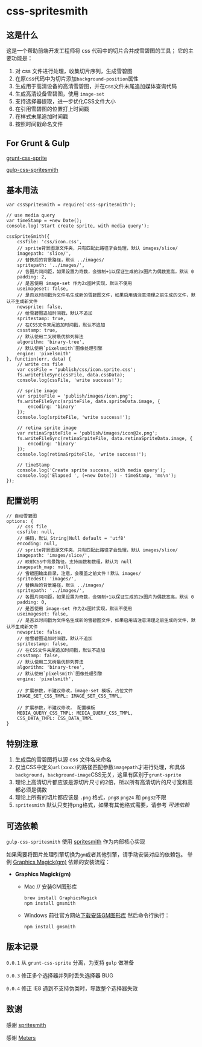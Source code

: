# css-spritesmith

## 这是什么

这是一个帮助前端开发工程师将 css 代码中的切片合并成雪碧图的工具；
它的主要功能是：

1. 对 css 文件进行处理，收集切片序列，生成雪碧图
2. 在原css代码中为切片添加`background-position`属性
3. 生成用于高清设备的高清雪碧图，并在css文件末尾追加媒体查询代码
4. 生成高清设备雪碧图，使用 `image-set`
5. 支持选择器提取，进一步优化CSS文件大小
6. 在引用雪碧图的位置打上时间戳
7. 在样式末尾追加时间戳
8. 按照时间戳命名文件

## For Grunt & Gulp

[grunt-css-sprite](https://github.com/laoshu133/grunt-css-sprite)

[gulp-css-spritesmith](https://github.com/laoshu133/gulp-css-spritesmith)


## 基本用法

```
var cssSpriteSmith = require('css-spritesmith');

// use media query
var timeStamp = +new Date();
console.log('Start create sprite, with media query');

cssSpriteSmith({
    cssfile: 'css/icon.css',
    // sprite背景图源文件夹，只有匹配此路径才会处理，默认 images/slice/
    imagepath: 'slice/',
    // 替换后的背景路径，默认 ../images/
    spritepath: '../images/',
    // 各图片间间距，如果设置为奇数，会强制+1以保证生成的2x图片为偶数宽高，默认 0
    padding: 2,
    // 是否使用 image-set 作为2x图片实现，默认不使用
    useimageset: false,
    // 是否以时间戳为文件名生成新的雪碧图文件，如果启用请注意清理之前生成的文件，默认不生成新文件
    newsprite: false,
    // 给雪碧图追加时间戳，默认不追加
    spritestamp: true,
    // 在CSS文件末尾追加时间戳，默认不追加
    cssstamp: true,
    // 默认使用二叉树最优排列算法
    algorithm: 'binary-tree',
    // 默认使用`pixelsmith`图像处理引擎
    engine: 'pixelsmith'
}, function(err, data) {
    // write css file
    var cssFile = 'publish/css/icon.sprite.css';
    fs.writeFileSync(cssFile, data.cssData);
    console.log(cssFile, 'write success!');

    // sprite image
    var srpiteFile = 'publish/images/icon.png';
    fs.writeFileSync(srpiteFile, data.spriteData.image, {
        encoding: 'binary'
    });
    console.log(srpiteFile, 'write success!');

    // retina sprite image
    var retinaSrpiteFile = 'publish/images/icon@2x.png';
    fs.writeFileSync(retinaSrpiteFile, data.retinaSpriteData.image, {
        encoding: 'binary'
    });
    console.log(retinaSrpiteFile, 'write success!');

    // timeStamp
    console.log('Create sprite success, with media query');
    console.log('Elapsed ', (+new Date()) - timeStamp, 'ms\n');
});
```


## 配置说明

```
// 自动雪碧图
options: {
    // css file
    cssfile: null,
    // 编码，默认 String|Null default = 'utf8'
    encoding: null,
    // sprite背景图源文件夹，只有匹配此路径才会处理，默认 images/slice/
    imagepath: 'images/slice/',
    // 映射CSS中背景路径，支持函数和数组，默认为 null
    imagepath_map: null,
    // 雪碧图输出目录，注意，会覆盖之前文件！默认 images/
    spritedest: 'images/',
    // 替换后的背景路径，默认 ../images/
    spritepath: '../images/',
    // 各图片间间距，如果设置为奇数，会强制+1以保证生成的2x图片为偶数宽高，默认 0
    padding: 0,
    // 是否使用 image-set 作为2x图片实现，默认不使用
    useimageset: false,
    // 是否以时间戳为文件名生成新的雪碧图文件，如果启用请注意清理之前生成的文件，默认不生成新文件
    newsprite: false,
    // 给雪碧图追加时间戳，默认不追加
    spritestamp: false,
    // 在CSS文件末尾追加时间戳，默认不追加
    cssstamp: false,
    // 默认使用二叉树最优排列算法
    algorithm: 'binary-tree',
    // 默认使用`pixelsmith`图像处理引擎
    engine: 'pixelsmith',

    // 扩展参数，不建议修改，image-set 模板，占位文件
    IMAGE_SET_CSS_TMPL: IMAGE_SET_CSS_TMPL,

    // 扩展参数，不建议修改， 配置模板
    MEDIA_QUERY_CSS_TMPL: MEDIA_QUERY_CSS_TMPL,
    CSS_DATA_TMPL: CSS_DATA_TMPL
}
```


## 特别注意

1. 生成后的雪碧图将以源 css 文件名来命名
2. 仅当CSS中定义`url(xxxx)`的路径匹配参数`imagepath`才进行处理，和具体`background`，`background-image`CSS无关，这里有区别于`grunt-sprite`
3. 理论上高清切片都应该是源切片尺寸的2倍，所以所有高清切片的尺寸宽和高都必须是偶数
4. 理论上所有的切片都应该是 `.png` 格式，`png8` `png24` 和 `png32`不限
5. `spritesmith` 默认只支持png格式，如果有其他格式需要，请参考 *可选依赖*

## 可选依赖

`gulp-css-spritesmith` 使用 [spritesmith](https://github.com/Ensighten/spritesmith) 作为内部核心实现

如果需要将图片处理引擎切换为`gm`或者其他引擎，请手动安装对应的依赖包。
举例 [Graphics Magick(gm)](http://www.graphicsmagick.org/) 依赖的安装流程：

* **Graphics Magick(gm)**

    * Mac
        // 安装GM图形库
        ```
        brew install GraphicsMagick
        npm install gmsmith
        ```

    * Windows
        前往官方网站[下载安装GM图形库](http://www.graphicsmagick.org/download.html)
        然后命令行执行：
        ```
        npm install gmsmith
        ```

## 版本记录

`0.0.1` 从 `grunt-css-sprite` 分离，为支持 `gulp` 做准备

`0.0.3` 修正多个选择器并列时丢失选择器 BUG

`0.0.4` 修正 IE8 遇到不支持伪类时，导致整个选择器失效


## 致谢

感谢 [spritesmith](https://github.com/Ensighten/spritesmith)

感谢 [Meters](https://github.com/hellometers)
